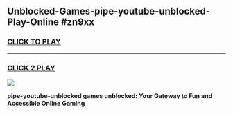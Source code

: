 
## Unblocked-Games-pipe-youtube-unblocked-Play-Online #zn9xx
<h3>
<a href="https://news.freeplayer.one?title=pipe-youtube-unblocked&ref=3">CLICK TO PLAY</a></h3>
<hr>

<h3>
<a href="https://news.freeplayer.one?title=pipe-youtube-unblocked&ref=3">CLICK 2 PLAY</a>
  
</h3>

<a href="https://news.freeplayer.one?title=pipe-youtube-unblocked&ref=3"><img src="https://clearcache.store/games.png"></a>


**pipe-youtube-unblocked games unblocked: Your Gateway to Fun and Accessible Online Gaming**
